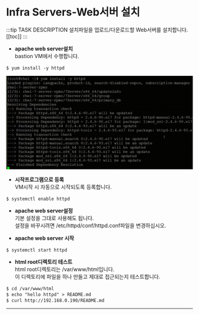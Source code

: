 # Infra Servers-Web서버 설치
:::tip TASK DESCRIPTION
설치파일을 업로드/다운로드할 Web서버를 설치합니다.
[[toc]] 
:::

- **apache web server설치**  
bastion VM에서 수행합니다. 
```
$ yum install -y httpd
```
![](./img/infra02-01.png)

- **시작프로그램으로 등록**  
VM시작 시 자동으로 시작되도록 등록합니다.  
```
$ systemctl enable httpd
```

- **apache web server설정**  
기본 설정을 그대로 사용해도 됩니다.  
설정을 바꾸시려면 /etc/httpd/conf/httpd.conf파일을 변경하십시오.    

- **apache web server 시작**  
```
$ systemctl start httpd
```

- **html root디렉토리 테스트**  
html root디렉토리는 /var/www/html입니다.  
이 디렉토리에 파일을 하나 만들고 제대로 접근되는지 테스트합니다.  
```
$ cd /var/www/html
$ echo "hello httpd" > README.md
$ curl http://192.168.0.190/README.md
```

---
<disqus/>




